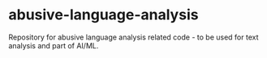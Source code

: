 # abusive-language-analysis

Repository for abusive language analysis related code - to be used for text analysis and part of AI/ML.
